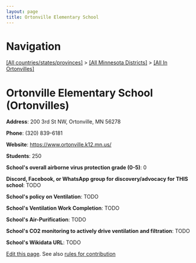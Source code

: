 ```yaml
---
layout: page
title: Ortonville Elementary School
---
```

# Navigation

[[All countries/states/provinces]](../../..) > [[All Minnesota Districts]](../..) > [[All In Ortonvilles]](..)

# Ortonville Elementary School (Ortonvilles)

**Address**: 200 3rd St NW, Ortonville, MN 56278

**Phone**: (320) 839-6181

**Website**: <https://www.ortonville.k12.mn.us/>

**Students**: 250

**School's overall airborne virus protection grade (0-5)**: 0

**Discord, Facebook, or WhatsApp group for discovery/advocacy for THIS school**: TODO

**School's policy on Ventilation**: TODO

**School's Ventilation Work Completion**: TODO

**School's Air-Purification**: TODO

**School's CO2 monitoring to actively drive ventilation and filtration**: TODO

**School's Wikidata URL**: TODO


[Edit this page](https://github.com/ventilate-schools/MN/edit/main/./Ortonvilles/Ortonville_Elementary_School.md). See also [rules for contribution](../../../contribution-rules/)